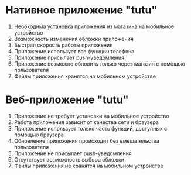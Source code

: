 # Нативное приложение "tutu"
1. Необходима установка приложения из магазина на мобильное устройство
2. Возможность изменения обложки приложения
3. Быстрая скорость работы приложения
4. Приложение использует все функции телефона
5. Приложение присылает push-уведомления
6. Приложение возможно обновить только через магазин с помощью пользователя
7. Файлы приложения хранятся на мобильном устройстве

# Веб-приложение "tutu"
1. Приложение не требует установки на мобильное устройство
2. Работа приложения зависит от качества сети и браузера
3. Приложение использует только часть функций, доступных с помощью браузера
4. Обновление приложения происходит без вмешательства пользователя
5. Приложение не присылает push-уведомления
6. Отсутствует возможность выбора обложки 
7. Файлы приложения не хранятся на мобильном устройстве